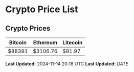 # Crypto Price List

## Crypto Prices
| Bitcoin | Ethereum | Litecoin |
| ------- | -------- | -------- |
| $88391 | $3106.76 | $81.97 |
**Last Updated:** 2024-11-14 20:18 UTC
**Last Updated:** $DATE$
